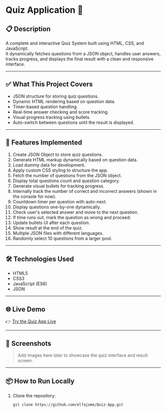 # Quiz Application 🧠

## 📋 Description
A complete and interactive Quiz System built using HTML, CSS, and JavaScript.  
It dynamically fetches questions from a JSON object, handles user answers, tracks progress, and displays the final result with a clean and responsive interface.

---

## ✅ What This Project Covers
- JSON structure for storing quiz questions.
- Dynamic HTML rendering based on question data.
- Timer-based question handling.
- Real-time answer checking and score tracking.
- Visual progress tracking using bullets.
- Auto-switch between questions until the result is displayed.

---

## 🚀 Features Implemented
1. Create JSON Object to store quiz questions.
2. Generate HTML markup dynamically based on question data.
3. Load dummy data for development.
4. Apply custom CSS styling to structure the app.
5. Fetch the number of questions from the JSON object.
6. Display total questions count and question category.
7. Generate visual bullets for tracking progress.
8. Internally track the number of correct and incorrect answers (shown in the console for now).
9. Countdown timer per question with auto-next.
10. Display questions one-by-one dynamically.
11. Check user's selected answer and move to the next question.
12. If time runs out, mark the question as wrong and proceed.
13. Update bullets UI after each question.
14. Show result at the end of the quiz.
15. Multiple JSON files with different languages.
16. Randomly select 10 questions from a larger pool.


---

## 🛠️ Technologies Used
- HTML5
- CSS3
- JavaScript (ES6)
- JSON

---

## 🌐 Live Demo
👉 [Try the Quiz App Live](https://elfajome.github.io/Quiz-App/)

---

## 📸 Screenshots
> Add images here later to showcase the quiz interface and result screen.

---

## 📦 How to Run Locally
1. Clone the repository:
   ```bash
   git clone https://github.com/elfajome/Quiz-App.git
